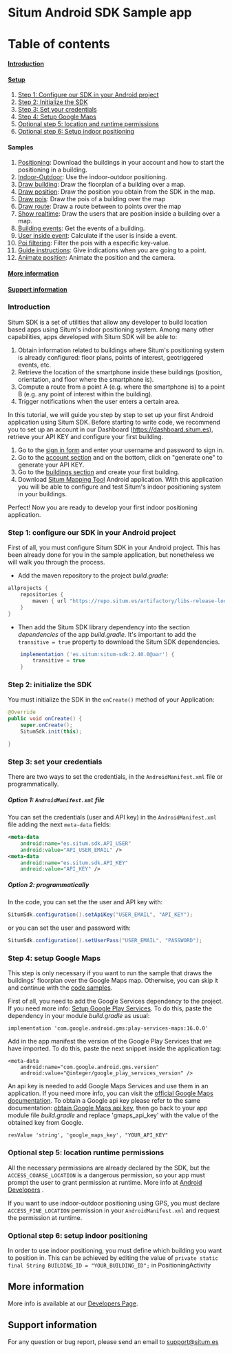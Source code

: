 Situm Android SDK Sample app
=======================
  
# Table of contents
#### [Introduction](#introduction)
#### [Setup](#configureproject)
1. [Step 1: Configure our SDK in your Android project](#configureproject)
2. [Step 2: Initialize the SDK](#init)
3. [Step 3: Set your credentials](#config)
4. [Step 4: Setup Google Maps](#mapsapikey)
5. [Optional step 5: location and runtime permissions](#locationpermissions)
6. [Optional step 6: Setup indoor positioning](#indoorpositioning)

#### Samples

1. [Positioning](https://github.com/situmtech/situm-android-getting-started/blob/master/app/src/main/java/es/situm/gettingstarted/positioning):
Download the buildings in your account and how to start the positioning in a building.
2. [Indoor-Outdoor](https://github.com/situmtech/situm-android-getting-started/tree/master/app/src/main/java/es/situm/gettingstarted/indooroutdoor):
Use the indoor-outdoor positioning.
3. [Draw building](https://github.com/situmtech/situm-android-getting-started/tree/master/app/src/main/java/es/situm/gettingstarted/drawbuilding):
Draw the floorplan of a building over a map.
4. [Draw position](https://github.com/situmtech/situm-android-getting-started/tree/master/app/src/main/java/es/situm/gettingstarted/drawposition):
Draw the position you obtain from the SDK in the map.
5. [Draw pois](https://github.com/situmtech/situm-android-getting-started/tree/master/app/src/main/java/es/situm/gettingstarted/drawpois):
Draw the pois of a building over the map
6. [Draw route](https://github.com/situmtech/situm-android-getting-started/tree/master/app/src/main/java/es/situm/gettingstarted/drawroute):
Draw a route between to points over the map
7. [Show realtime](https://github.com/situmtech/situm-android-getting-started/tree/master/app/src/main/java/es/situm/gettingstarted/realtime):
Draw the users that are position inside a building over a map.
8. [Building events](https://github.com/situmtech/situm-android-getting-started/tree/master/app/src/main/java/es/situm/gettingstarted/buildingevents):
Get the events of a building.
9. [User inside event](https://github.com/situmtech/situm-android-getting-started/tree/master/app/src/main/java/es/situm/gettingstarted/userinsideevent):
Calculate if the user is inside a event.
10. [Poi filtering](https://github.com/situmtech/situm-android-getting-started/tree/master/app/src/main/java/es/situm/gettingstarted/poifiltering):
Filter the pois with a especific key-value.
11. [Guide instructions](https://github.com/situmtech/situm-android-getting-started/tree/master/app/src/main/java/es/situm/gettingstarted/guideinstructions):
Give indications when you are going to a point.
12. [Animate position](https://github.com/situmtech/situm-android-getting-started/tree/master/app/src/main/java/es/situm/gettingstarted/animateposition):
Animate the position and the camera.

#### [More information](#moreinfo)
#### [Support information](#supportinfo)

### Introduction <a name="introduction"></a>

Situm SDK is a set of utilities that allow any developer to build location based apps using Situm's indoor positioning system. 
Among many other capabilities, apps developed with Situm SDK will be able to:

1. Obtain information related to buildings where Situm's positioning system is already configured: 
floor plans, points of interest, geotriggered events, etc.
2. Retrieve the location of the smartphone inside these buildings (position, orientation, and floor 
where the smartphone is).
3. Compute a route from a point A (e.g. where the smartphone is) to a point B (e.g. any point of 
interest within the building).
4. Trigger notifications when the user enters a certain area.

In this tutorial, we will guide you step by step to set up your first Android application using Situm SDK. 
Before starting to write code, we recommend you to set up an account in our Dashboard 
(https://dashboard.situm.es), retrieve your API KEY and configure your first building.

1. Go to the [sign in form](http://dashboard.situm.es/accounts/register) and enter your username 
and password to sign in.
2. Go to the [account section](https://dashboard.situm.es/accounts/profile) and on the bottom, click 
on "generate one" to generate your API KEY.
3. Go to the [buildings section](http://dashboard.situm.es/buildings) and create your first building.
4. Download [Situm Mapping Tool](https://play.google.com/store/apps/details?id=es.situm.maps) 
Android application. With this application you will be able to configure and test Situm's indoor 
positioning system in your buildings.

Perfect! Now you are ready to develop your first indoor positioning application.

### <a name="configureproject"></a> Step 1: configure our SDK in your Android project

First of all, you must configure Situm SDK in your Android project. This has been already done for 
you in the sample application, but nonetheless we will walk you through the process.

* Add the maven repository to the project *build.gradle*:

```groovy
allprojects {
    repositories {
        maven { url "https://repo.situm.es/artifactory/libs-release-local" }
    }
}
```

* Then add the Situm SDK library dependency into the section *dependencies* of the app *build.gradle*.
It's important to add the `transitive = true` property to download the Situm SDK dependencies.

```groovy
    implementation ('es.situm:situm-sdk:2.40.0@aar') {
        transitive = true
    }
```

### <a name="init"></a> Step 2: initialize the SDK

You must initialize the SDK in the `onCreate()` method of your Application:

```java
@Override
public void onCreate() {
    super.onCreate();
    SitumSdk.init(this);

}
```

### <a name="config"></a> Step 3: set your credentials

There are two ways to set the credentials, in the `AndroidManifest.xml` file or programmatically.

##### Option 1: `AndroidManifest.xml` file

You can set the credentials (user and API key) in the `AndroidManifest.xml` file adding the next `meta-data` fields:

```xml
<meta-data
    android:name="es.situm.sdk.API_USER"
    android:value="API_USER_EMAIL" />
<meta-data
    android:name="es.situm.sdk.API_KEY"
    android:value="API_KEY" />
```

##### Option 2: programmatically

In the code, you can set the the user and API key with:

```java
SitumSdk.configuration().setApiKey("USER_EMAIL", "API_KEY");
```

or you can set the user and password with:

```java
SitumSdk.configuration().setUserPass("USER_EMAIL", "PASSWORD");
```




### <a name="mapsapikey"><a/> Step 4: setup Google Maps 
This step is only necessary if you want to run the sample that draws the buildings' floorplan over the 
Google Maps map. Otherwise, you can skip it and continue with the [code samples](#samples).

First of all, you need to add the Google Services dependency to the project. If you need more info: 
[Setup Google Play Services](https://developers.google.com/android/guides/setup). To do this, paste the dependency in 
your module *build.gradle* as usual:
```
implementation 'com.google.android.gms:play-services-maps:16.0.0'
```
Add in the app manifest the version of the Google Play Services that we have imported. To do this, paste
the next snippet inside the application tag:
```
<meta-data
    android:name="com.google.android.gms.version"
    android:value="@integer/google_play_services_version" />
```

An api key is needed to add Google Maps Services and use them in an application. If you need more info,
you can visit the [official Google Maps documentation](https://developers.google.com/maps/documentation/android-api/intro). 
To obtain a Google api key please refer to the same documentation: 
[obtain Google Maps api key](https://developers.google.com/maps/documentation/android-api/signup), 
then go back to your app module file *build.gradle* and replace 'gmaps_api_key' with the value of the 
obtained key from Google.
```
resValue 'string', 'google_maps_key', "YOUR_API_KEY"
```





### <a name="locationpermissions"><a/> Optional step 5: location runtime permissions
	
All the necessary permissions are already declared by the SDK, but the `ACCESS_COARSE_LOCATION` is a dangerous permission, so your app must prompt the user to grant permission at runtime. More info at [Android Developers](https://developer.android.com/training/permissions/requesting.html) .

If you want to use indoor-outdoor positioning using GPS, you must declare `ACCESS_FINE_LOCATION` permission in your `AndroidManifest.xml` and request the permission at runtime. 



### <a name="indoorpositioning"></a> Optional step 6: setup indoor positioning
In order to use indoor positioning, you must define which building you want to position in. This can be achieved by editing the value of `private static final String BUILDING_ID = "YOUR_BUILDING_ID";` in PositioningActivity

## <a name="moreinfo"></a> More information

More info is available at our [Developers Page](https://des.situm.es/developers/pages/android/).

## <a name="supportinfo"></a> Support information

For any question or bug report, please send an email to [support@situm.es](mailto:support@situm.es)
